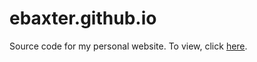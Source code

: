 # ebaxter.github.io
Source code for my personal website.  To view, click <a href = "https://ebaxter.github.io">here</a>.
